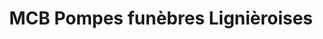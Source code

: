---
title: "MCB Pompes funèbres Lignièroises"
url: /lignieres/mcb-pompes-funebres-lignieroises/
shop: directeurs de funérailles
---
